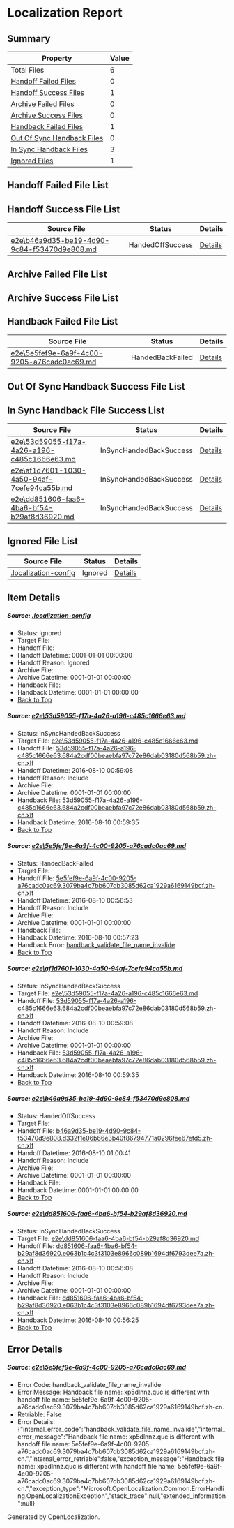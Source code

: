 # <a name='report-top'></a> Localization Report

## Summary
 Property | Value 
 -------- | ----- 
 Total Files | 6
[ Handoff Failed Files ](#handoff-failed-list)| 0
[ Handoff Success Files ](#handoff-success-list)| 1
[ Archive Failed Files ](#archive-failed-list)| 0
[ Archive Success Files ](#archive-success-list)| 0
[ Handback Failed Files ](#handback-failed-list)| 1
[ Out Of Sync Handback Files ](#outofsync-handback-success-list)| 0
[ In Sync Handback Files ](#insync-handback-success-list)| 3
[ Ignored Files ](#ignored-list)| 1

## <a name='handoff-failed-list'></a> Handoff Failed File List

## <a name='handoff-success-list'></a> Handoff Success File List
 Source File | Status | Details 
 ----------- | ------ | ------- 
 [e2e\b46a9d35-be19-4d90-9c84-f53470d9e808.md](https://github.com/OpenLocalizationTestOrg/oltest/blob/f98aaabb0629d774b8a775c57e52de3ba384c7d7/e2e/b46a9d35-be19-4d90-9c84-f53470d9e808.md) | HandedOffSuccess | [Details](#510b10ba1c7a7f032bb6a227b084e56fc9ffe3294)

## <a name='archive-failed-list'></a> Archive Failed File List

## <a name='archive-success-list'></a> Archive Success File List

## <a name='handback-failed-list'></a> Handback Failed File List
 Source File | Status | Details 
 ----------- | ------ | ------- 
 [e2e\5e5fef9e-6a9f-4c00-9205-a76cadc0ac69.md](https://github.com/OpenLocalizationTestOrg/oltest/blob/7e741433516029fc5781ab5345f2ad37bdc1031c/e2e/5e5fef9e-6a9f-4c00-9205-a76cadc0ac69.md) | HandedBackFailed | [Details](#fe099434bc6c93eb1ec6ca9a988227ea0119352a2)

## <a name='outofsync-handback-success-list'></a> Out Of Sync Handback Success File List

## <a name='insync-handback-success-list'></a> In Sync Handback File Success List
 Source File | Status | Details 
 ----------- | ------ | ------- 
 [e2e\53d59055-f17a-4a26-a196-c485c1666e63.md](https://github.com/OpenLocalizationTestOrg/oltest/blob/6ce45aa6f719c54abc72d8c9fe81b02c8c33a3f0/e2e/53d59055-f17a-4a26-a196-c485c1666e63.md) | InSyncHandedBackSuccess | [Details](#d01db0ec8ea2aefdd5fa9a8a862779f1c1ae32881)
 [e2e\af1d7601-1030-4a50-94af-7cefe94ca55b.md](https://github.com/OpenLocalizationTestOrg/oltest/blob/f98aaabb0629d774b8a775c57e52de3ba384c7d7/e2e/af1d7601-1030-4a50-94af-7cefe94ca55b.md) | InSyncHandedBackSuccess | [Details](#d01db0ec8ea2aefdd5fa9a8a862779f1c1ae32883)
 [e2e\dd851606-faa6-4ba6-bf54-b29af8d36920.md](https://github.com/OpenLocalizationTestOrg/oltest/blob/50727a3ef0126366bf584745747a7b6ffe6513ad/e2e/dd851606-faa6-4ba6-bf54-b29af8d36920.md) | InSyncHandedBackSuccess | [Details](#8d750de2c6b12d99792b249dfb89744e19f25ebe5)

## <a name='ignored-list'></a> Ignored File List
 Source File | Status | Details 
 ----------- | ------ | ------- 
 [.localization-config](https://github.com/OpenLocalizationTestOrg/oltest/blob/f98aaabb0629d774b8a775c57e52de3ba384c7d7/.localization-config) | Ignored | [Details](#3d4f252ac210baf56311d7e97dcc2db10974dbd20)

## Item Details
##### <a name='3d4f252ac210baf56311d7e97dcc2db10974dbd20'></a> Source: [.localization-config](https://github.com/OpenLocalizationTestOrg/oltest/blob/f98aaabb0629d774b8a775c57e52de3ba384c7d7/.localization-config)
* Status: Ignored
* Target File: 
* Handoff File: 
* Handoff Datetime: 0001-01-01 00:00:00
* Handoff Reason: Ignored
* Archive File: 
* Archive Datetime: 0001-01-01 00:00:00
* Handback File: 
* Handback Datetime: 0001-01-01 00:00:00
* [Back to Top](#report-top)

##### <a name='d01db0ec8ea2aefdd5fa9a8a862779f1c1ae32881'></a> Source: [e2e\53d59055-f17a-4a26-a196-c485c1666e63.md](https://github.com/OpenLocalizationTestOrg/oltest/blob/6ce45aa6f719c54abc72d8c9fe81b02c8c33a3f0/e2e/53d59055-f17a-4a26-a196-c485c1666e63.md)
* Status: InSyncHandedBackSuccess
* Target File: [e2e\53d59055-f17a-4a26-a196-c485c1666e63.md](https://github.com/OpenLocalizationTestOrg/ol-test-zhcn/blob/3fd82938a0e0978370cc085f032631c1bd8d5d35/e2e/53d59055-f17a-4a26-a196-c485c1666e63.md)
* Handoff File: [53d59055-f17a-4a26-a196-c485c1666e63.684a2cdf00beaebfa97c72e86dab03180d568b59.zh-cn.xlf](https://github.com/OpenLocalizationTestOrg/olhandoff-e2e/blob/f7b651196021667afef0ab5b1a064838ca9d00c5/ol-handoff/OpenLocalizationTestOrg/ol-test-zhcn/ci/ht/53d59055-f17a-4a26-a196-c485c1666e63.684a2cdf00beaebfa97c72e86dab03180d568b59.zh-cn.xlf)
* Handoff Datetime: 2016-08-10 00:59:08
* Handoff Reason: Include
* Archive File: 
* Archive Datetime: 0001-01-01 00:00:00
* Handback File: [53d59055-f17a-4a26-a196-c485c1666e63.684a2cdf00beaebfa97c72e86dab03180d568b59.zh-cn.xlf](https://github.com/OpenLocalizationTestOrg/olhandback-e2e/blob/34a9da1fb19b45253935aeddbf38125c67020382/ol-handback/OpenLocalizationTestOrg/ol-test-zhcn/ci/ht/53d59055-f17a-4a26-a196-c485c1666e63.684a2cdf00beaebfa97c72e86dab03180d568b59.zh-cn.xlf)
* Handback Datetime: 2016-08-10 00:59:35
* [Back to Top](#report-top)

##### <a name='fe099434bc6c93eb1ec6ca9a988227ea0119352a2'></a> Source: [e2e\5e5fef9e-6a9f-4c00-9205-a76cadc0ac69.md](https://github.com/OpenLocalizationTestOrg/oltest/blob/7e741433516029fc5781ab5345f2ad37bdc1031c/e2e/5e5fef9e-6a9f-4c00-9205-a76cadc0ac69.md)
* Status: HandedBackFailed
* Target File: 
* Handoff File: [5e5fef9e-6a9f-4c00-9205-a76cadc0ac69.3079ba4c7bb607db3085d62ca1929a6169149bcf.zh-cn.xlf](https://github.com/OpenLocalizationTestOrg/olhandoff-e2e/blob/e040728fc61e3e64be265f56b301b9395f2b77fc/ol-handoff/OpenLocalizationTestOrg/ol-test-zhcn/ci/ht/5e5fef9e-6a9f-4c00-9205-a76cadc0ac69.3079ba4c7bb607db3085d62ca1929a6169149bcf.zh-cn.xlf)
* Handoff Datetime: 2016-08-10 00:56:53
* Handoff Reason: Include
* Archive File: 
* Archive Datetime: 0001-01-01 00:00:00
* Handback File: 
* Handback Datetime: 2016-08-10 00:57:23
* Handback Error: [handback_validate_file_name_invalide](#fe099434bc6c93eb1ec6ca9a988227ea0119352a2handback_validate_file_name_invalide)
* [Back to Top](#report-top)

##### <a name='d01db0ec8ea2aefdd5fa9a8a862779f1c1ae32883'></a> Source: [e2e\af1d7601-1030-4a50-94af-7cefe94ca55b.md](https://github.com/OpenLocalizationTestOrg/oltest/blob/f98aaabb0629d774b8a775c57e52de3ba384c7d7/e2e/af1d7601-1030-4a50-94af-7cefe94ca55b.md)
* Status: InSyncHandedBackSuccess
* Target File: [e2e\53d59055-f17a-4a26-a196-c485c1666e63.md](https://github.com/OpenLocalizationTestOrg/ol-test-zhcn/blob/3fd82938a0e0978370cc085f032631c1bd8d5d35/e2e/53d59055-f17a-4a26-a196-c485c1666e63.md)
* Handoff File: [53d59055-f17a-4a26-a196-c485c1666e63.684a2cdf00beaebfa97c72e86dab03180d568b59.zh-cn.xlf](https://github.com/OpenLocalizationTestOrg/olhandoff-e2e/blob/f7b651196021667afef0ab5b1a064838ca9d00c5/ol-handoff/OpenLocalizationTestOrg/ol-test-zhcn/ci/ht/53d59055-f17a-4a26-a196-c485c1666e63.684a2cdf00beaebfa97c72e86dab03180d568b59.zh-cn.xlf)
* Handoff Datetime: 2016-08-10 00:59:08
* Handoff Reason: Include
* Archive File: 
* Archive Datetime: 0001-01-01 00:00:00
* Handback File: [53d59055-f17a-4a26-a196-c485c1666e63.684a2cdf00beaebfa97c72e86dab03180d568b59.zh-cn.xlf](https://github.com/OpenLocalizationTestOrg/olhandback-e2e/blob/34a9da1fb19b45253935aeddbf38125c67020382/ol-handback/OpenLocalizationTestOrg/ol-test-zhcn/ci/ht/53d59055-f17a-4a26-a196-c485c1666e63.684a2cdf00beaebfa97c72e86dab03180d568b59.zh-cn.xlf)
* Handback Datetime: 2016-08-10 00:59:35
* [Back to Top](#report-top)

##### <a name='510b10ba1c7a7f032bb6a227b084e56fc9ffe3294'></a> Source: [e2e\b46a9d35-be19-4d90-9c84-f53470d9e808.md](https://github.com/OpenLocalizationTestOrg/oltest/blob/f98aaabb0629d774b8a775c57e52de3ba384c7d7/e2e/b46a9d35-be19-4d90-9c84-f53470d9e808.md)
* Status: HandedOffSuccess
* Target File: 
* Handoff File: [b46a9d35-be19-4d90-9c84-f53470d9e808.d332f1e06b66e3b40f86794771a0296fee67efd5.zh-cn.xlf](https://github.com/OpenLocalizationTestOrg/olhandoff-e2e/blob/43fc1c23f40e25613e42b40ee9009d00a7379b61/ol-handoff/OpenLocalizationTestOrg/ol-test-zhcn/ci/ht/b46a9d35-be19-4d90-9c84-f53470d9e808.d332f1e06b66e3b40f86794771a0296fee67efd5.zh-cn.xlf)
* Handoff Datetime: 2016-08-10 01:00:41
* Handoff Reason: Include
* Archive File: 
* Archive Datetime: 0001-01-01 00:00:00
* Handback File: 
* Handback Datetime: 0001-01-01 00:00:00
* [Back to Top](#report-top)

##### <a name='8d750de2c6b12d99792b249dfb89744e19f25ebe5'></a> Source: [e2e\dd851606-faa6-4ba6-bf54-b29af8d36920.md](https://github.com/OpenLocalizationTestOrg/oltest/blob/50727a3ef0126366bf584745747a7b6ffe6513ad/e2e/dd851606-faa6-4ba6-bf54-b29af8d36920.md)
* Status: InSyncHandedBackSuccess
* Target File: [e2e\dd851606-faa6-4ba6-bf54-b29af8d36920.md](https://github.com/OpenLocalizationTestOrg/ol-test-zhcn/blob/489aaf59e1460840f964017cc334d9c5f28db393/e2e/dd851606-faa6-4ba6-bf54-b29af8d36920.md)
* Handoff File: [dd851606-faa6-4ba6-bf54-b29af8d36920.e063b1c4c3f3103e8966c089b1694df6793dee7a.zh-cn.xlf](https://github.com/OpenLocalizationTestOrg/olhandoff-e2e/blob/70d5c73cb14f16805b5b1afdce19a12ded2b701c/ol-handoff/OpenLocalizationTestOrg/ol-test-zhcn/ci/ht/dd851606-faa6-4ba6-bf54-b29af8d36920.e063b1c4c3f3103e8966c089b1694df6793dee7a.zh-cn.xlf)
* Handoff Datetime: 2016-08-10 00:56:08
* Handoff Reason: Include
* Archive File: 
* Archive Datetime: 0001-01-01 00:00:00
* Handback File: [dd851606-faa6-4ba6-bf54-b29af8d36920.e063b1c4c3f3103e8966c089b1694df6793dee7a.zh-cn.xlf](https://github.com/OpenLocalizationTestOrg/olhandback-e2e/blob/4276e35b05904c47304ced6deb6e9c6e6d4da744/ol-handback/OpenLocalizationTestOrg/ol-test-zhcn/ci/ht/dd851606-faa6-4ba6-bf54-b29af8d36920.e063b1c4c3f3103e8966c089b1694df6793dee7a.zh-cn.xlf)
* Handback Datetime: 2016-08-10 00:56:25
* [Back to Top](#report-top)


## Error Details
##### <a name='fe099434bc6c93eb1ec6ca9a988227ea0119352a2handback_validate_file_name_invalide'></a> Source: [e2e\5e5fef9e-6a9f-4c00-9205-a76cadc0ac69.md](#fe099434bc6c93eb1ec6ca9a988227ea0119352a2)
* Error Code: handback_validate_file_name_invalide
* Error Message: Handback file name: xp5dlnnz.quc is different with handoff file name: 5e5fef9e-6a9f-4c00-9205-a76cadc0ac69.3079ba4c7bb607db3085d62ca1929a6169149bcf.zh-cn.
* Retriable: False
* Error Details: {"internal_error_code":"handback_validate_file_name_invalide","internal_error_message":"Handback file name: xp5dlnnz.quc is different with handoff file name: 5e5fef9e-6a9f-4c00-9205-a76cadc0ac69.3079ba4c7bb607db3085d62ca1929a6169149bcf.zh-cn.","internal_error_retriable":false,"exception_message":"Handback file name: xp5dlnnz.quc is different with handoff file name: 5e5fef9e-6a9f-4c00-9205-a76cadc0ac69.3079ba4c7bb607db3085d62ca1929a6169149bcf.zh-cn.","exception_type":"Microsoft.OpenLocalization.Common.ErrorHandling.OpenLocalizationException","stack_trace":null,"extended_information":null}


Generated by OpenLocalization.
